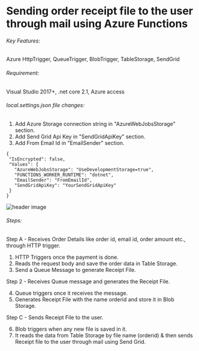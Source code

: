 # Sending order receipt file to the user through mail using Azure Functions

###### Key Features:

Azure HttpTrigger, QueueTrigger, BlobTrigger, TableStorage, SendGrid

###### Requirement:

Visual Studio 2017+, .net core 2.1, Azure access

###### local.settings.json file changes:
 
 1. Add Azure Storage connection string in "AzureWebJobsStorage" section.
 2. Add Send Grid Api Key in "SendGridApiKey" section.
 3. Add From Email Id in "EmailSender" section.
 
 ```
 {
  "IsEncrypted": false,
  "Values": {
    "AzureWebJobsStorage": "UseDevelopmentStorage=true",
    "FUNCTIONS_WORKER_RUNTIME": "dotnet",
    "EmailSender": "FromEmailId",
    "SendGridApiKey": "YourSendGridApiKey"
  }
}
 ```

![header image](https://github.com/iamchandanys/sending_order_receipt_through_mail/blob/master/docs/AzureFunctionDemo.png)

###### Steps:

Step A - Receives Order Details like order id, email id, order amount etc., through HTTP trigger.

1. HTTP Triggers once the payment is done.
2. Reads the request body and save the order data in Table Storage.
3. Send a Queue Message to generate Receipt File.

Step 2 - Receives Queue message and generates the Receipt File.

4. Queue triggers once it receives the message.
5. Generates Receipt File with the name orderid and store it in Blob Storage.

Step C - Sends Receipt File to the user.

6. Blob triggers when any new file is saved in it.
7. It reads the data from Table Storage by file name (orderid) & then sends Receipt file to the user through mail using Send Grid.
